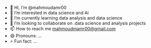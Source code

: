 - 👋 Hi, I’m @mahmoudamr00
- 👀 I’m interested in data science and Ai
- 🌱 I’m currently learning data analysis and data science
- 💞️ I’m looking to collaborate on .data science and analysis projects
- 📫 How to reach me mahmoudmamr00@gmail.com
- 😄 Pronouns: ...
- ⚡ Fun fact: ...

<!---
mahmoudamr00/mahmoudamr00 is a ✨ special ✨ repository because its `README.md` (this file) appears on your GitHub profile.
You can click the Preview link to take a look at your changes.
--->
